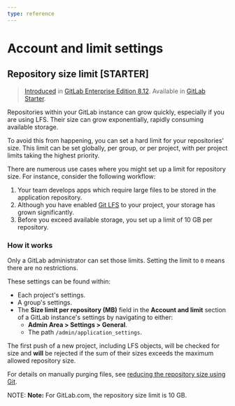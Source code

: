 ```yaml
---
type: reference
---
```


# Account and limit settings

## Repository size limit **[STARTER]**

> [Introduced](https://gitlab.com/gitlab-org/gitlab-ee/merge_requests/740) in [GitLab Enterprise Edition 8.12](https://about.gitlab.com/2016/09/22/gitlab-8-12-released/#limit-project-size-ee).
> Available in [GitLab Starter](https://about.gitlab.com/pricing/).

Repositories within your GitLab instance can grow quickly, especially if you are
using LFS. Their size can grow exponentially, rapidly consuming available storage.

To avoid this from happening, you can set a hard limit for your repositories' size.
This limit can be set globally, per group, or per project, with per project limits
taking the highest priority.

There are numerous use cases where you might set up a limit for repository size.
For instance, consider the following workflow:

1. Your team develops apps which require large files to be stored in
   the application repository.
1. Although you have enabled [Git LFS](../../../workflow/lfs/manage_large_binaries_with_git_lfs.md#git-lfs)
   to your project, your storage has grown significantly.
1. Before you exceed available storage, you set up a limit of 10 GB
   per repository.

### How it works

Only a GitLab administrator can set those limits. Setting the limit to `0` means
there are no restrictions.

These settings can be found within:

- Each project's settings.
- A group's settings.
- The **Size limit per repository (MB)** field in the **Account and limit** section of a GitLab instance's
  settings by navigating to either:
  - **Admin Area > Settings > General**.
  - The path `/admin/application_settings`.

The first push of a new project, including LFS objects, will be checked for size
and **will** be rejected if the sum of their sizes exceeds the maximum allowed 
repository size.

For details on manually purging files, see [reducing the repository size using Git](../../project/repository/reducing_the_repo_size_using_git.md).

NOTE: **Note:**
For GitLab.com, the repository size limit is 10 GB.

<!-- ## Troubleshooting

Include any troubleshooting steps that you can foresee. If you know beforehand what issues
one might have when setting this up, or when something is changed, or on upgrading, it's
important to describe those, too. Think of things that may go wrong and include them here.
This is important to minimize requests for support, and to avoid doc comments with
questions that you know someone might ask.

Each scenario can be a third-level heading, e.g. `### Getting error message X`.
If you have none to add when creating a doc, leave this section in place
but commented out to help encourage others to add to it in the future. -->
